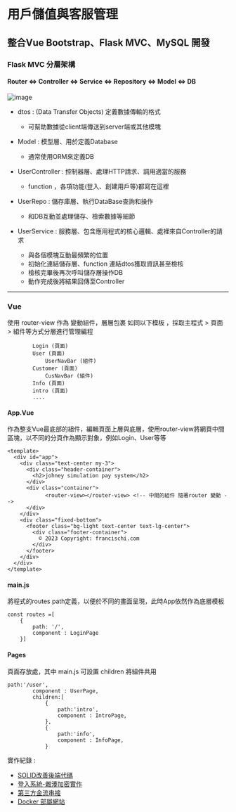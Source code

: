 # 用戶儲值與客服管理

整合Vue Bootstrap、Flask MVC、MySQL 開發
---
### Flask MVC 分層架構
#### Router <=> Controller <=> Service <=> Repository <=> Model <=> DB

![image](https://github.com/ga344833/stored-value-website/assets/32910355/be2e8dbe-5e86-4719-97c2-4e11ba6fbe18)

* dtos : (Data Transfer Objects) 定義數據傳輸的格式
	* 可幫助數據從client端傳送到server端或其他模塊
	  
* Model : 模型層、用於定義Database
	* 通常使用ORM來定義DB
	  
* UserController : 控制器層、處理HTTP請求、調用適當的服務
	* function ，各項功能(登入、創建用戶等)都寫在這裡
	  
* UserRepo : 儲存庫層、執行DataBase查詢和操作
	* 和DB互動並處理儲存、檢索數據等細節
	  
* UserService : 服務層、包含應用程式的核心邏輯、處裡來自Controller的請求
	* 與各個模塊互動最頻繁的位置
	* 初始化連結儲存層、function 連結dtos獲取資訊甚至檢核
	* 檢核完畢後再次呼叫儲存層操作DB
	* 動作完成後將結果回傳至Controller
--- 
### Vue 
使用 router-view 作為 變動組件，層層包裹
如同以下模板 ，採取主程式 > 頁面 > 組件等方式分層進行管理編程

```	App (主程式) :
		Login (頁面)
		User (頁面)
			UserNavBar (組件)
		Customer (頁面)
			CusNavBar (組件)
		Info (頁面)
		intro (頁面)
		....
 ```

####  App.Vue
  作為整支Vue最底部的組件，編輯頁面上層與底層，使用router-view將網頁中間區塊，以不同的分頁作為顯示對象，例如Login、User等等
```
<template>
  <div id="app">
    <div class="text-center my-3">
      <div class="header-container">
        <h2>johney simulation pay system</h2>
      </div>
      <div class="container">
            <router-view></router-view> <!-- 中間的組件 隨著router 變動 -->
      </div>
    </div>
    <div class="fixed-bottom">
      <footer class="bg-light text-center text-lg-center">
        <div class="footer-container">
          © 2023 Copyright: francischi.com
        </div>
      </footer>
    </div>
  </div>
</template>
```
#### main.js
將程式的routes path定義，以便於不同的畫面呈現，此時App依然作為底層模板
```
const routes =[
    {
        path: '/',
        component : LoginPage
    }]
```
#### Pages
頁面存放處，其中 main.js 可設置 children 將組件共用
```
path:'/user',
        component : UserPage,
        children:[
            {
                path:'intro',
                component : IntroPage,
            },
            {
                path:'info',
                component : InfoPage,
            }
```

實作紀錄 : 
* [SOLID改善後端代碼](https://medium.com/@a0931992912/solid-%E5%AF%A6%E4%BD%9C-%E6%94%B9%E5%96%84%E5%BE%8C%E7%AB%AF%E4%BB%A3%E7%A2%BC-8ab89d94f70d)
* [登入系統-雜湊加密實作](https://medium.com/@a0931992912/%E7%99%BB%E5%85%A5%E7%B3%BB%E7%B5%B1-%E9%9B%9C%E6%B9%8A%E5%8A%A0%E5%AF%86%E5%AF%A6%E4%BD%9C-479f90cfadb9)
* [第三方金流串接](https://medium.com/@a0931992912/flask-%E7%AC%AC%E4%B8%89%E6%96%B9%E9%87%91%E6%B5%81%E4%B8%B2%E6%8E%A5%E5%AF%A6%E4%BD%9C-%E7%B6%A0%E7%95%8C-3f128e0af547)
* [Docker 部屬網站](https://medium.com/@a0931992912/docker-%E9%83%A8%E5%B1%AC%E7%B6%B2%E7%AB%99-%E5%AF%A6%E4%BD%9C%E7%B4%80%E9%8C%84-88f4340026c1)
